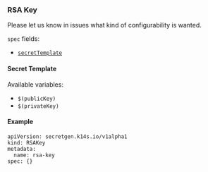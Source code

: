 ### RSA Key

Please let us know in issues what kind of configurability is wanted.

`spec` fields:

- [`secretTemplate`](secret-template.md)

#### Secret Template

Available variables:

- `$(publicKey)`
- `$(privateKey)`

#### Example

```
apiVersion: secretgen.k14s.io/v1alpha1
kind: RSAKey
metadata:
  name: rsa-key
spec: {}
```
